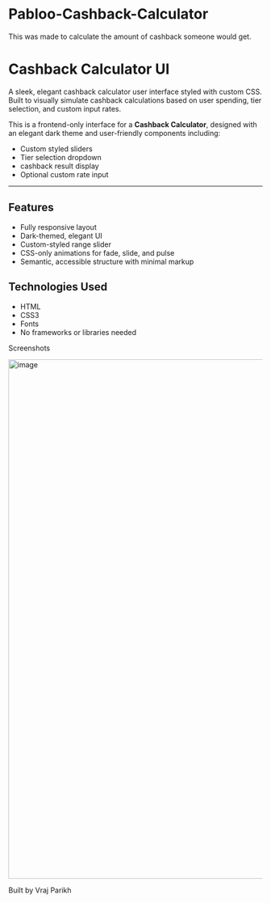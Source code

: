 # Pabloo-Cashback-Calculator
This was made to calculate the amount of cashback someone would get.


# Cashback Calculator UI

A sleek, elegant cashback calculator user interface styled with custom CSS. Built to visually simulate cashback calculations based on user spending, tier selection, and custom input rates.


This is a frontend-only interface for a **Cashback Calculator**, designed with an elegant dark theme and user-friendly components including:

- Custom styled sliders
- Tier selection dropdown
- cashback result display
- Optional custom rate input


---

## Features

- Fully responsive layout
- Dark-themed, elegant UI
- Custom-styled range slider
- CSS-only animations for fade, slide, and pulse
- Semantic, accessible structure with minimal markup

##  Technologies Used

* HTML
* CSS3 
* Fonts
* No frameworks or libraries needed




Screenshots

<img width="1918" height="1027" alt="image" src="https://github.com/user-attachments/assets/d0b2876b-10cd-443e-9083-6d6d4ec0b993" />




Built by Vraj Parikh



